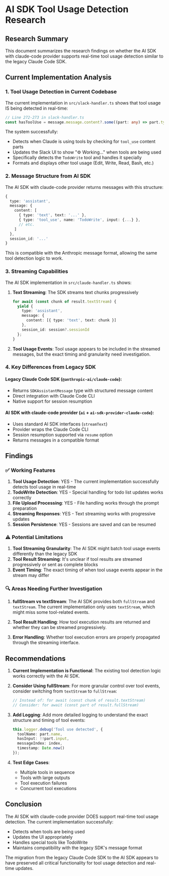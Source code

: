 # AI SDK Tool Usage Detection Research

## Research Summary

This document summarizes the research findings on whether the AI SDK with claude-code provider supports real-time tool usage detection similar to the legacy Claude Code SDK.

## Current Implementation Analysis

### 1. Tool Usage Detection in Current Codebase

The current implementation in `src/slack-handler.ts` shows that tool usage IS being detected in real-time:

```typescript
// Line 272-273 in slack-handler.ts
const hasToolUse = message.message.content?.some((part: any) => part.type === 'tool_use');
```

The system successfully:
- Detects when Claude is using tools by checking for `tool_use` content parts
- Updates the Slack UI to show "⚙️ Working..." when tools are being used
- Specifically detects the `TodoWrite` tool and handles it specially
- Formats and displays other tool usage (Edit, Write, Read, Bash, etc.)

### 2. Message Structure from AI SDK

The AI SDK with claude-code provider returns messages with this structure:
```typescript
{
  type: 'assistant',
  message: {
    content: [
      { type: 'text', text: '...' },
      { type: 'tool_use', name: 'TodoWrite', input: {...} },
      // etc.
    ]
  },
  session_id: '...'
}
```

This is compatible with the Anthropic message format, allowing the same tool detection logic to work.

### 3. Streaming Capabilities

The AI SDK implementation in `src/claude-handler.ts` shows:

1. **Text Streaming**: The SDK streams text chunks progressively
   ```typescript
   for await (const chunk of result.textStream) {
     yield {
       type: 'assistant',
       message: {
         content: [{ type: 'text', text: chunk }]
       },
       session_id: session?.sessionId
     };
   }
   ```

2. **Tool Usage Events**: Tool usage appears to be included in the streamed messages, but the exact timing and granularity need investigation.

### 4. Key Differences from Legacy SDK

#### Legacy Claude Code SDK (`@anthropic-ai/claude-code`):
- Returns `SDKAssistantMessage` type with structured message content
- Direct integration with Claude Code CLI
- Native support for session resumption

#### AI SDK with claude-code provider (`ai` + `ai-sdk-provider-claude-code`):
- Uses standard AI SDK interfaces (`streamText`)
- Provider wraps the Claude Code CLI
- Session resumption supported via `resume` option
- Returns messages in a compatible format

## Findings

### ✅ Working Features

1. **Tool Usage Detection**: YES - The current implementation successfully detects tool usage in real-time
2. **TodoWrite Detection**: YES - Special handling for todo list updates works correctly
3. **File Upload Processing**: YES - File handling works through the prompt preparation
4. **Streaming Responses**: YES - Text streaming works with progressive updates
5. **Session Persistence**: YES - Sessions are saved and can be resumed

### ⚠️ Potential Limitations

1. **Tool Streaming Granularity**: The AI SDK might batch tool usage events differently than the legacy SDK
2. **Tool Result Streaming**: It's unclear if tool results are streamed progressively or sent as complete blocks
3. **Event Timing**: The exact timing of when tool usage events appear in the stream may differ

### 🔍 Areas Needing Further Investigation

1. **fullStream vs textStream**: The AI SDK provides both `fullStream` and `textStream`. The current implementation only uses `textStream`, which might miss some tool-related events.

2. **Tool Result Handling**: How tool execution results are returned and whether they can be streamed progressively.

3. **Error Handling**: Whether tool execution errors are properly propagated through the streaming interface.

## Recommendations

1. **Current Implementation is Functional**: The existing tool detection logic works correctly with the AI SDK.

2. **Consider Using fullStream**: For more granular control over tool events, consider switching from `textStream` to `fullStream`:
   ```typescript
   // Instead of: for await (const chunk of result.textStream)
   // Consider: for await (const part of result.fullStream)
   ```

3. **Add Logging**: Add more detailed logging to understand the exact structure and timing of tool events:
   ```typescript
   this.logger.debug('Tool use detected', {
     toolName: part.name,
     hasInput: !!part.input,
     messageIndex: index,
     timestamp: Date.now()
   });
   ```

4. **Test Edge Cases**: 
   - Multiple tools in sequence
   - Tools with large outputs
   - Tool execution failures
   - Concurrent tool executions

## Conclusion

The AI SDK with claude-code provider DOES support real-time tool usage detection. The current implementation successfully:
- Detects when tools are being used
- Updates the UI appropriately
- Handles special tools like TodoWrite
- Maintains compatibility with the legacy SDK's message format

The migration from the legacy Claude Code SDK to the AI SDK appears to have preserved all critical functionality for tool usage detection and real-time updates.